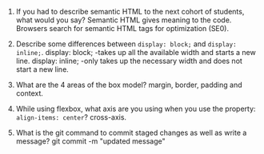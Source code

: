 1. If you had to describe semantic HTML to the next cohort of students, what would you say?
Semantic HTML gives meaning to the code. Browsers search for semantic HTML tags for optimization (SE0).

2. Describe some differences between ```display: block;``` and ```display: inline;```.
display: block; 
	-takes up all the available width and starts a new line. 
display: inline;
	-only takes up the necessary width and does not start a new line.

3. What are the 4 areas of the box model?
margin, border, padding and context.

4. While using flexbox, what axis are you using when you use the property: ```align-items: center```?
cross-axis.

5. What is the git command to commit staged changes as well as write a message? 
git commit -m "updated message"